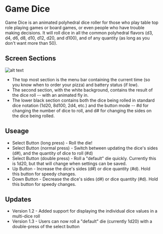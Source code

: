 Game Dice
=========

Game Dice is an animated polyhedral dice roller for those who play table top role playing games or board games, or even people who have trouble making decisions. It will roll dice in all the common polyhedral flavors (d3, d4, d6, d8, d10, d12, d20, and d100), and of any quantity (as long as you don't want more than 50).

Screen Sections
----
![alt text](https://goltz.me/pebble/gamedice/screenshot.jpg "Game Die app screen")
* The top most section is the menu bar containing the current time (so you know when to order your pizza) and battery status (if low).
* The second section, with the white background, contains the result of the dice roll -- with an animated fly in.
* The lower black section contains both the dice being rolled in standard dice notation (1d20, 8d100, 2d4, etc.) and the button mode -- #d for changing the number of dice to roll, and d# for changing the sides on the dice being rolled.

Useage
----
* Select Button (long press) - Roll the die!
* Select Button (normal press) - Switch between updating the dice's sides (d#), and the quantity of dice to roll (#d)
* Select Button (double press) - Roll a "default" die quickly. Currently this is 1d20, but that will change when settings can be saved.
* Up Button - Increase the dice's sides (d#) or dice quantity (#d). Hold this button for speedy changes.
* Down Button - Decrease the dice's sides (d#) or dice quantity (#d). Hold this button for speedy changes.

Updates
----
* Version 1.2 - Added support for displaying the individual dice values in a multi-dice roll
* Version 1.3 - Users can now roll a "default" die (currently 1d20) with a double-press of the select button

